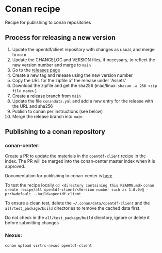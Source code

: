 # Conan recipe
Recipe for publishing to conan repositories

## Process for releasing a new version

1. Update the opentdf/client repository with changes as usual, and merge to `main`
2. Update the CHANGELOG and VERSION files, if necessary, to reflect the new version number and merge to `main`
3. Go to the [releases page](https://github.com/opentdf/client/releases)
4. Create a new tag and release using the new version number
5. Copy the URL for the zipfile of the release under 'Assets'
6. Download the zipfile and get the sha256 (mac/linux: `shasum -a 256 <zip file name>` )
7. Create a release branch from `main`
8. Update the file `conandata.yml` and add a new entry for the release with the URL and sha256
9. Publish to conan per instructions (see below)
10. Merge the release branch into `main`

## Publishing to a conan repository

### conan-center:

Create a PR to update the materials in the `opentdf-client` recipe in the index.  The PR will be merged into the conan-center master index when it is approved.

Documentation for publishing to conan-center is [here](https://github.com/conan-io/conan-center-index/blob/master/docs/how_to_add_packages.md)

To test the recipe locally
`cd <directory containing this README.md>`
`conan create recipe/all opentdf-client/<Version number such as 1.0.0>@ -pr:b=default --build=opentdf-client`

To ensure a clean test, delete the `~/.conan/data/opentdf-client` and the `all/test_package/build` directories to remove the cached data first.

Do not check in the `all/test_package/build` directory, ignore or delete it before submitting changes

### Nexus:

`conan upload virtru-nexus opentdf-client`

